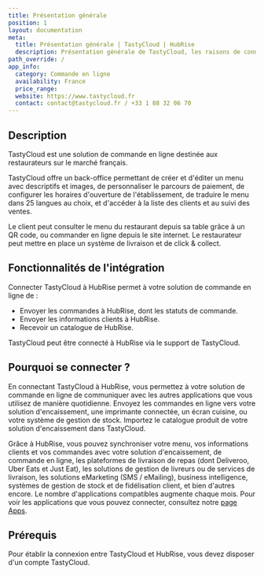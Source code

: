 ```yaml
---
title: Présentation générale
position: 1
layout: documentation
meta:
  title: Présentation générale | TastyCloud | HubRise
  description: Présentation générale de TastyCloud, les raisons de connecter votre site TastyCloud à HubRise et fonctionnalités de l'intégration avec HubRise.
path_override: /
app_info:
  category: Commande en ligne
  availability: France
  price_range:
  website: https://www.tastycloud.fr
  contact: contact@tastycloud.fr / +33 1 88 32 06 70
---
```


## Description

TastyCloud est une solution de commande en ligne destinée aux restaurateurs sur le marché français.

TastyCloud offre un back-office permettant de créer et d'éditer un menu avec descriptifs et images, de personnaliser le parcours de paiement, de configurer les horaires d'ouverture de l'établissement, de traduire le menu dans 25 langues au choix, et d'accéder à la liste des clients et au suivi des ventes.

Le client peut consulter le menu du restaurant depuis sa table grâce à un QR code, ou commander en ligne depuis le site internet. Le restaurateur peut mettre en place un système de livraison et de click & collect.

## Fonctionnalités de l'intégration

Connecter TastyCloud à HubRise permet à votre solution de commande en ligne de :

- Envoyer les commandes à HubRise, dont les statuts de commande.
- Envoyer les informations clients à HubRise.
- Recevoir un catalogue de HubRise.

TastyCloud peut être connecté à HubRise via le support de TastyCloud.

## Pourquoi se connecter ?

En connectant TastyCloud à HubRise, vous permettez à votre solution de commande en ligne de communiquer avec les autres applications que vous utilisez de manière quotidienne. Envoyez les commandes en ligne vers votre solution d'encaissement, une imprimante connectée, un écran cuisine, ou votre système de gestion de stock. Importez le catalogue produit de votre solution d'encaissement dans TastyCloud.

Grâce à HubRise, vous pouvez synchroniser votre menu, vos informations clients et vos commandes avec votre solution d'encaissement, de commande en ligne, les plateformes de livraison de repas (dont Deliveroo, Uber Eats et Just Eat), les solutions de gestion de livreurs ou de services de livraison, les solutions eMarketing (SMS / eMailing), business intelligence, systèmes de gestion de stock et de fidélisation client, et bien d'autres encore. Le nombre d'applications compatibles augmente chaque mois. Pour voir les applications que vous pouvez connecter, consultez notre [page Apps](/apps).

## Prérequis

Pour établir la connexion entre TastyCloud et HubRise, vous devez disposer d'un compte TastyCloud.
